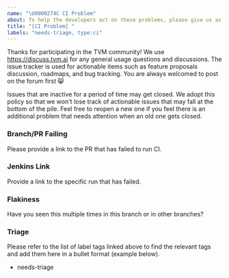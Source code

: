 ```yaml
---
name: "\U0000274C CI Problem"
about: To help the developers act on these problems, please give us as many details of the CI failure as possible. Find the list of label tags [here](https://github.com/apache/tvm/wiki/Issue-Triage-Labels).
title: "[CI Problem] "
labels: "needs-triage, type:ci"
---
```


Thanks for participating in the TVM community! We use https://discuss.tvm.ai for any general usage questions and discussions. The issue tracker is used for actionable items such as feature proposals discussion, roadmaps, and bug tracking.  You are always welcomed to post on the forum first :smile_cat:

Issues that are inactive for a period of time may get closed. We adopt this policy so that we won't lose track of actionable issues that may fall at the bottom of the pile. Feel free to reopen a new one if you feel there is an additional problem that needs attention when an old one gets closed.

### Branch/PR Failing

Please provide a link to the PR that has failed to run CI.

### Jenkins Link

Provide a link to the specific run that has failed.

### Flakiness

Have you seen this multiple times in this branch or in other branches?

### Triage

Please refer to the list of label tags linked above to find the relevant tags and add them here in a bullet format (example below).

* needs-triage
